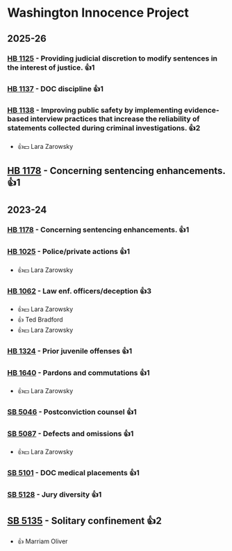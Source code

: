 # Washington Innocence Project
## 2025-26

### [HB 1125](/bill/2025-26/hb/1125/) - Providing judicial discretion to modify sentences in the interest of justice. 👍1  

### [HB 1137](/bill/2025-26/hb/1137/) - DOC discipline 👍1  

### [HB 1138](/bill/2025-26/hb/1138/) - Improving public safety by implementing evidence-based interview practices that increase the reliability of statements collected during criminal investigations. 👍2  
* 👍💵 Lara Zarowsky

## [HB 1178](/bill/2025-26/hb/1178/) - Concerning sentencing enhancements. 👍1  

## 2023-24

### [HB 1178](/bill/2023-24/hb/1178/) - Concerning sentencing enhancements. 👍1  

### [HB 1025](/bill/2023-24/hb/1025/) - Police/private actions 👍1  
* 👍💵 Lara Zarowsky

### [HB 1062](/bill/2023-24/hb/1062/) - Law enf. officers/deception 👍3  
* 👍💵 Lara Zarowsky
* 👍 Ted Bradford
* 👍💵 Lara Zarowsky

### [HB 1324](/bill/2023-24/hb/1324/) - Prior juvenile offenses 👍1  

### [HB 1640](/bill/2023-24/hb/1640/) - Pardons and commutations 👍1  
* 👍💵 Lara Zarowsky

### [SB 5046](/bill/2023-24/sb/5046/) - Postconviction counsel 👍1  

### [SB 5087](/bill/2023-24/sb/5087/) - Defects and omissions 👍1  
* 👍💵 Lara Zarowsky

### [SB 5101](/bill/2023-24/sb/5101/) - DOC medical placements 👍1  

### [SB 5128](/bill/2023-24/sb/5128/) - Jury diversity 👍1  

## [SB 5135](/bill/2023-24/sb/5135/) - Solitary confinement 👍2  
* 👍 Marriam Oliver
